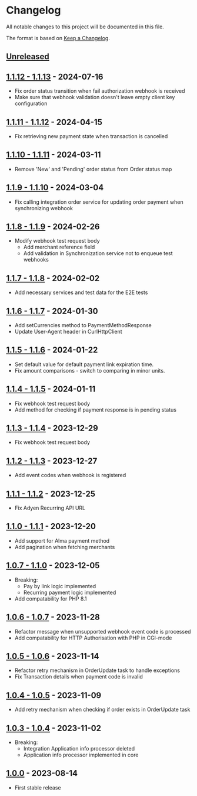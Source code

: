 # Changelog
All notable changes to this project will be documented in this file.

The format is based on [Keep a Changelog](http://keepachangelog.com/en/1.0.0/).

## [Unreleased](,https://github.com/Adyen/adyen-php-plugin-core/compare/main...dev)

## [1.1.12 - 1.1.13](https://github.com/Adyen/adyen-php-plugin-core/compare/1.1.12...1.1.13) - 2024-07-16
- Fix order status transition when fail authorization webhook is received
- Make sure that webhook validation doesn't leave empty client key configuration

## [1.1.11 - 1.1.12](https://github.com/Adyen/adyen-php-plugin-core/compare/1.1.11...1.1.12) - 2024-04-15
- Fix retrieving new payment state when transaction is cancelled

## [1.1.10 - 1.1.11](https://github.com/Adyen/adyen-php-plugin-core/compare/1.1.10...1.1.11) - 2024-03-11
- Remove 'New' and 'Pending' order status from Order status map

## [1.1.9 - 1.1.10](https://github.com/Adyen/adyen-php-plugin-core/compare/1.1.9...1.1.10) - 2024-03-04
- Fix calling integration order service for updating order payment when synchronizing webhook

## [1.1.8 - 1.1.9](https://github.com/Adyen/adyen-php-plugin-core/compare/1.1.8...1.1.9) - 2024-02-26
- Modify webhook test request body
  - Add merchant reference field
  - Add validation in Synchronization service not to enqueue test webhooks

## [1.1.7 - 1.1.8](https://github.com/Adyen/adyen-php-plugin-core/compare/1.1.7...1.1.8) - 2024-02-02
- Add necessary services and test data for the E2E tests

## [1.1.6 - 1.1.7](https://github.com/Adyen/adyen-php-plugin-core/compare/1.1.6...1.1.7) - 2024-01-30
- Add setCurrencies method to PaymentMethodResponse
- Update User-Agent header in CurlHttpClient

## [1.1.5 - 1.1.6](https://github.com/Adyen/adyen-php-plugin-core/compare/1.1.5...1.1.6) - 2024-01-22
- Set default value for default payment link expiration time.
- Fix amount comparisons - switch to comparing in minor units.

## [1.1.4 - 1.1.5](https://github.com/Adyen/adyen-php-plugin-core/compare/1.1.4...1.1.5) - 2024-01-11
- Fix webhook test request body
- Add method for checking if payment response is in pending status

## [1.1.3 - 1.1.4](https://github.com/Adyen/adyen-php-plugin-core/compare/1.1.3...1.1.4) - 2023-12-29
- Fix webhook test request body

## [1.1.2 - 1.1.3](https://github.com/Adyen/adyen-php-plugin-core/compare/1.1.2...1.1.3) - 2023-12-27
- Add event codes when webhook is registered

## [1.1.1 - 1.1.2](https://github.com/Adyen/adyen-php-plugin-core/compare/1.1.1...1.1.2) - 2023-12-25
- Fix Adyen Recurring API URL

## [1.1.0 - 1.1.1](https://github.com/Adyen/adyen-php-plugin-core/compare/1.1.0...1.1.1) - 2023-12-20
- Add support for Alma payment method
- Add pagination when fetching merchants

## [1.0.7 - 1.1.0](https://github.com/Adyen/adyen-php-plugin-core/compare/1.0.7...1.1.0) - 2023-12-05
- Breaking:
  - Pay by link logic implemented
  - Recurring payment logic implemented
- Add compatability for PHP 8.1

## [1.0.6 - 1.0.7](https://github.com/Adyen/adyen-php-plugin-core/compare/1.0.6...1.0.7) - 2023-11-28
- Refactor message when unsupported webhook event code is processed 
- Add compatability for HTTP Authorisation with PHP in CGI-mode

## [1.0.5 - 1.0.6](https://github.com/Adyen/adyen-php-plugin-core/compare/1.0.5...1.0.6) - 2023-11-14
- Refactor retry mechanism in OrderUpdate task to handle exceptions
- Fix Transaction details when payment code is invalid

## [1.0.4 - 1.0.5](https://github.com/Adyen/adyen-php-plugin-core/compare/1.0.4...1.0.5) - 2023-11-09
- Add retry mechanism when checking if order exists in OrderUpdate task

## [1.0.3 - 1.0.4](https://github.com/Adyen/adyen-php-plugin-core/compare/1.0.3...1.0.4) - 2023-11-02
- Breaking: 
  - Integration Application info processor deleted
  - Application info processor implemented in core

## [1.0.0](https://github.com/Adyen/adyen-php-plugin-core/releases/tag/1.0.0) - 2023-08-14
- First stable release
